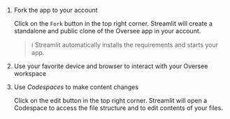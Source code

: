 1. Fork the app to your account
   
   Click on the `Fork` button in the top right corner. Streamlit will create a standalone and public clone of the Oversee app in your account.

   > ℹ️ Streamlit automatically installs the requirements and starts your app.

2. Use your favorite device and browser to interact with your Oversee workspace
3. Use *Codespaces* to make content changes

   Click on the edit button in the top right corner. Streamlit will open a Codespace to access the file structure and to edit contents of your files.